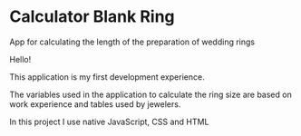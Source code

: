 # Calculator Blank Ring
App for calculating the length of the preparation of wedding rings


Hello!

This application is my first development experience.

The variables used in the application to calculate the ring size are based on work experience and tables used by jewelers.

In this project I use native JavaScript, CSS and HTML
